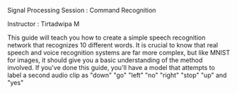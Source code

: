 Signal Processing Session : Command Recognition

Instructor : Tirtadwipa M

This guide will teach you how to create a simple speech recognition network that recognizes 10 different words. It is crucial to know that real speech and voice recognition systems are far more complex, but like MNIST for images, it should give you a basic understanding of the method involved. If you've done this guide, you'll have a model that attempts to label a second audio clip as "down" "go" "left" "no" "right" "stop" "up" and "yes"
